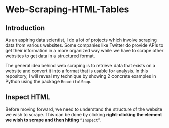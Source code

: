 # Web-Scraping-HTML-Tables

## Introduction
As an aspiring data scientist, I do a lot of projects which involve scraping data from various websites. Some companies like Twitter do provide APIs to get their information in a more organized way while we have to scrape other websites to get data in a structured format.

The general idea behind web scraping is to retrieve data that exists on a website and convert it into a format that is usable for analysis. In this repository, I will reveal my technique by showing 2 concrete examples in Python using the package `BeautifulSoup`. 

## Inspect HTML
Before moving forward, we need to understand the structure of the website we wish to scrape. This can be done by clicking **right-clicking the element we wish to scrape and then hitting** `“Inspect”`.
